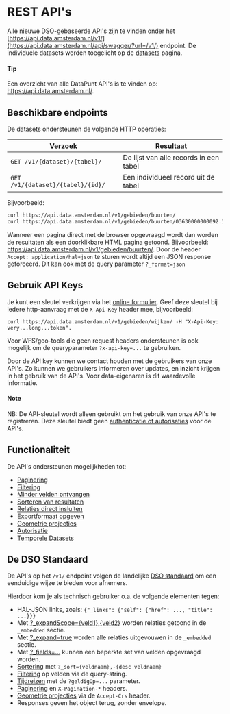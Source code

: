 # REST API's

Alle nieuwe DSO-gebaseerde API's zijn te vinden onder het
[https://api.data.amsterdam.nl/v1/](https://api.data.amsterdam.nl/api/swagger/?url=/v1/)
endpoint. De individuele datasets worden toegelicht op
de [datasets](/v1/docs/index.html#overzicht-datasets) pagina.

<aside class="tip">
<h4 class="title">Tip</h4>

Een overzicht van alle DataPunt API's is te vinden
op: <a href="/">https://api.data.amsterdam.nl/</a>.
</aside>

## Beschikbare endpoints

De datasets ondersteunen de volgende HTTP operaties:

| Verzoek                           | Resultaat                              |
| --------------------------------- | -------------------------------------- |
| `GET /v1/{dataset}/{tabel}/`      | De lijst van alle records in een tabel |
| `GET /v1/{dataset}/{tabel}/{id}/` | Een individueel record uit de tabel    |

Bijvoorbeeld:

``` bash
curl https://api.data.amsterdam.nl/v1/gebieden/buurten/
curl https://api.data.amsterdam.nl/v1/gebieden/buurten/03630000000092.1/
```

Wanneer een pagina direct met de browser opgevraagd wordt dan worden de
resultaten als een doorklikbare HTML pagina getoond. Bijvoorbeeld:
<https://api.data.amsterdam.nl/v1/gebieden/buurten/>. Door de header
`Accept: application/hal+json` te sturen wordt altijd een JSON response
geforceerd. Dit kan ook met de query parameter `?_format=json`

## Gebruik API Keys

Je kunt een sleutel verkrijgen via het [online formulier](https://keys.api.data.amsterdam.nl/clients/v1/register/).
Geef deze sleutel bij iedere http-aanvraag met de `X-Api-Key` header mee, bijvoorbeeld:

    curl https://api.data.amsterdam.nl/v1/gebieden/wijken/ -H "X-Api-Key: very...long...token".

Voor WFS/geo-tools die geen request headers ondersteunen is ook mogelijk om
de queryparameter `?x-api-key=...` te gebruiken.

Door de API key kunnen we contact houden met de gebruikers van onze API's.
Zo kunnen we gebruikers informeren over updates, en inzicht krijgen in het gebruik van de API's.
Voor data-eigenaren is dit waardevolle informatie.

<aside class="note">
  <h4 class="title">Note</h4>

  NB: De API-sleutel wordt alleen gebruikt om het gebruik van onze API's te registreren.
  Deze sleutel biedt geen <a href="authorization.html">authenticatie of autorisaties</a> voor de API's.
</aside>


## Functionaliteit

De API's ondersteunen mogelijkheden tot:

* [Paginering](pagination.md)
* [Filtering](filtering.md)
* [Minder velden ontvangen](fields.md)
* [Sorteren van resultaten](sort.md)
* [Relaties direct insluiten](embeds.md)
* [Exportformaat opgeven](formats.md)
* [Geometrie projecties](projections.md)
* [Autorisatie](authorization.md)
* [Temporele Datasets](temporal.md)

## De DSO Standaard

De API's op het `/v1/` endpoint volgen de landelijke [DSO
standaard](https://aandeslagmetdeomgevingswet.nl/digitaal-stelsel/aansluiten/standaarden/api-en-uri-strategie/)
om een eenduidige wijze te bieden voor afnemers.

Hierdoor kom je als technisch gebruiker o.a. de volgende elementen
tegen:

  - HAL-JSON links, zoals: `{"_links": {"self": {"href": ..., "title":
    ...}}}`
  - Met [?_expandScope={veld1},{veld2}](embeds.md) worden relaties
    getoond in de `_embedded` sectie.
  - Met [?_expand=true](embeds.md) worden alle relaties uitgevouwen
    in de `_embedded` sectie.
  - Met [?_fields=...](fields.md) kunnen een beperkte set van velden
    opgevraagd worden.
  - [Sortering](sort.md) met `?_sort={veldnaam},-{desc veldnaam}`
  - [Filtering](filtering.md) op velden via de query-string.
  - [Tijdreizen](temporal.md) met de `?geldigOp=...` parameter.
  - [Paginering](pagination.md) en `X-Pagination-*` headers.
  - [Geometrie projecties](projections.md) via de `Accept-Crs` header.
  - Responses geven het object terug, zonder envelope.
